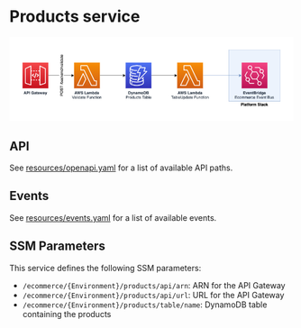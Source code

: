 Products service
================

![Products architecture diagram](images/products.png)

## API

See [resources/openapi.yaml](resources/openapi.yaml) for a list of available API paths.

## Events

See [resources/events.yaml](resources/events.yaml) for a list of available events.

## SSM Parameters

This service defines the following SSM parameters:

* `/ecommerce/{Environment}/products/api/arn`: ARN for the API Gateway
* `/ecommerce/{Environment}/products/api/url`: URL for the API Gateway
* `/ecommerce/{Environment}/products/table/name`: DynamoDB table containing the products